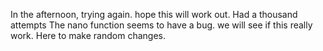 In the afternoon, trying again. hope this will work out. Had a thousand
attempts
The nano function seems to have a bug. we will see if this really work.
Here to make random changes.
